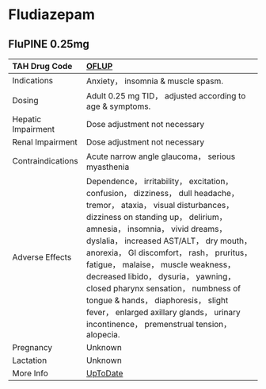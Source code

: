 # Fludiazepam

## FluPINE 0.25mg

| TAH Drug Code      | [OFLUP](https://www.tahsda.org.tw/drugs/hissearch.php?drug_code=OFLUP)                                                                                                                                                                                                                                                                                                                                                                                                                                                                          |
|:-------------------|:------------------------------------------------------------------------------------------------------------------------------------------------------------------------------------------------------------------------------------------------------------------------------------------------------------------------------------------------------------------------------------------------------------------------------------------------------------------------------------------------------------------------------------------------|
| Indications        | Anxiety， insomnia & muscle spasm.                                                                                                                                                                                                                                                                                                                                                                                                                                                                                                              |
| Dosing             | Adult 0.25 mg TID， adjusted according to age & symptoms.                                                                                                                                                                                                                                                                                                                                                                                                                                                                                       |
| Hepatic Impairment | Dose adjustment not necessary                                                                                                                                                                                                                                                                                                                                                                                                                                                                                                                   |
| Renal Impairment   | Dose adjustment not necessary                                                                                                                                                                                                                                                                                                                                                                                                                                                                                                                   |
| Contraindications  | Acute narrow angle glaucoma， serious myasthenia                                                                                                                                                                                                                                                                                                                                                                                                                                                                                                |
| Adverse Effects    | Dependence， irritability， excitation， confusion， dizziness， dull headache， tremor， ataxia， visual disturbances， dizziness on standing up， delirium， amnesia， insomnia， vivid dreams， dyslalia， increased AST/ALT， dry mouth， anorexia， GI discomfort， rash， pruritus， fatigue， malaise， muscle weakness， decreased libido， dysuria， yawning， closed pharynx sensation， numbness of tongue & hands， diaphoresis， slight fever， enlarged axillary glands， urinary incontinence， premenstrual tension， alopecia. |
| Pregnancy          | Unknown                                                                                                                                                                                                                                                                                                                                                                                                                                                                                                                                         |
| Lactation          | Unknown                                                                                                                                                                                                                                                                                                                                                                                                                                                                                                                                         |
| More Info          | [UpToDate](https://www.uptodate.com/contents/fludiazepam-drug-information)                                                                                                                                                                                                                                                                                                                                                                                                                                                                      |

